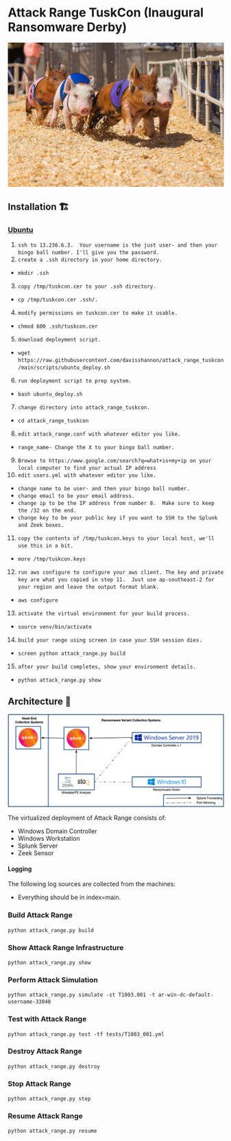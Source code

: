 # Attack Range TuskCon (Inaugural Ransomware Derby)
![Ransomware Races](docs/ransomware-races.jpeg)

## Installation 🏗

### [Ubuntu](https://github.com/davisshannon/attack_range_tuskcon/)

1. `ssh to 13.236.6.3.  Your username is the just user- and then your bingo ball number. I'll give you the password.`
2. `create a .ssh directory in your home directory.`
- `mkdir .ssh`
3. `copy /tmp/tuskcon.cer to your .ssh directory.`
- `cp /tmp/tuskcon.cer .ssh/.`
4. `modify permissions on tuskcon.cer to make it usable.`
- `chmod 600 .ssh/tuskcon.cer`
5. `download deployment script.`
- `wget https://raw.githubusercontent.com/davisshannon/attack_range_tuskcon/main/scripts/ubuntu_deploy.sh`
6. `run deployment script to prep system.`
- `bash ubuntu_deploy.sh`
7. `change directory into attack_range_tuskcon.`
- `cd attack_range_tuskcon`
8. `edit attack_range.conf with whatever editor you like.`
- `range_name- Change the X to your bingo ball number.`
9. `Browse to https://www.google.com/search?q=what+is+my+ip on your local computer to find your actual IP address`
10. `edit users.yml with whatever editor you like.`
- `change name to be user- and then your bingo ball number.`
- `change email to be your email address.`
- `change ip to be the IP address from number 8.  Make sure to keep the /32 on the end.`
- `change key to be your public key if you want to SSH to the Splunk and Zeek boxes.`
11. `copy the contents of /tmp/tuskcon.keys to your local host, we'll use this in a bit.`
- `more /tmp/tuskcon.keys`
12. `run aws configure to configure your aws client. The key and private key are what you copied in step 11.  Just use ap-southeast-2 for your region and leave the output format blank.`
- `aws configure`
13. `activate the virtual environment for your build process.`
- `source venv/bin/activate`
14. `build your range using screen in case your SSH session dies.`
- `screen python attack_range.py build`
15. `after your build completes, show your environment details.`
- `python attack_range.py show`

## Architecture 🏯
![Logical Diagram](docs/attack_range_architecture.png)

The virtualized deployment of Attack Range consists of:

- Windows Domain Controller
- Windows Workstation
- Splunk Server
- Zeek Sensor

#### Logging
The following log sources are collected from the machines:
- Everything should be in index=main.

### Build Attack Range
```
python attack_range.py build
```

### Show Attack Range Infrastructure
```
python attack_range.py show
```

### Perform Attack Simulation
```
python attack_range.py simulate -st T1003.001 -t ar-win-dc-default-username-33048
```

### Test with Attack Range
```
python attack_range.py test -tf tests/T1003_001.yml
```

### Destroy Attack Range
```
python attack_range.py destroy
```

### Stop Attack Range
```
python attack_range.py stop
```

### Resume Attack Range
```
python attack_range.py resume
```
